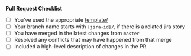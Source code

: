 **Pull Request Checklist**
- [ ] You've used the appropriate [template/](template)
- [ ] Your branch name starts with `{jira-id}/`, if there is a related jira story
- [ ] You have merged in the latest changes from `master`
- [ ] Resolved any conflicts that may have happened from that merge
- [ ] Included a high-level description of changes in the PR
